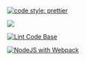 [![code style: prettier](https://img.shields.io/badge/code_style-prettier-ff69b4.svg?style=flat-square)](https://github.com/prettier/prettier)

<a href="https://codeclimate.com/github/Meetyouafter/webpack-test/maintainability"><img src="https://api.codeclimate.com/v1/badges/c9ec0000c4a078dc04c3/maintainability" /></a>

[![Lint Code Base](https://github.com/Meetyouafter/webpack-test/actions/workflows/super-linter.yml/badge.svg)](https://github.com/Meetyouafter/webpack-test/actions/workflows/super-linter.yml)

[![NodeJS with Webpack](https://github.com/Meetyouafter/webpack-test/actions/workflows/webpack.yml/badge.svg)](https://github.com/Meetyouafter/webpack-test/actions/workflows/webpack.yml)